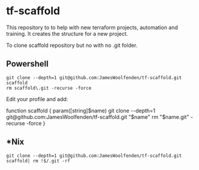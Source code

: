 # tf-scaffold
This repository to to help with new terraform projects, automation and training. It creates the structure for a new project.

To clone scaffold repository but no with no .git folder.

## Powershell

```cli
git clone --depth=1 git@github.com:JamesWoolfenden/tf-scaffold.git scaffold
rm scaffold\.git -recurse -force
```

Edit your profile and add:

function scaffold {
param([string]$name)
git clone --depth=1 git@github.com:JamesWoolfenden/tf-scaffold.git "$name" 
rm "$name\.git" -recurse -force
}

## *Nix

```cli
git clone --depth=1 git@github.com:JamesWoolfenden/tf-scaffold.git scaffold| rm !$/.git -rf 
```
